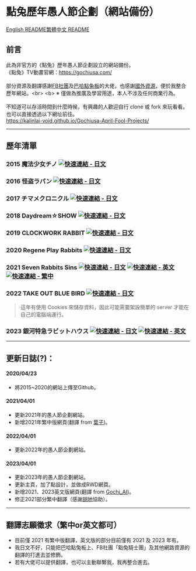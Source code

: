# 點兔歷年愚人節企劃（網站備份）

[English README](README.md)[繁體中文 README](README_zh-tw.md)

## 前言
此為非官方的《點兔》歷年愚人節企劃設立的網站備份。<br>
《點兔》TV動畫官網：https://gochiusa.com/<br>
<br>
部分資源及翻譯感謝[FB社團](https://www.facebook.com/groups/1473402019387376)及[巴哈點兔板](https://forum.gamer.com.tw/A.php?bsn=45294)的大佬，也感謝[國外資源](https://gochiusa.fandom.com/wiki/Official_April_Fool%27s_Projects.)，便於我整合歷年網站。<br>
<b> ※ 僅做為推廣及學習用途，本人不涉及任何商業行為。 </b>
<br><br>
不知道可以存活時間到什麼時候，有興趣的人歡迎自行 clone 或 fork 來玩看看。也可以直接透過以下網址前往。<br>
https://kalinlai-void.github.io/Gochiusa-April-Fool-Projects/<br>

---
## 歷年清單

### 2015 魔法少女チノ [![快速連結 - 日文](https://img.shields.io/badge/快速連結-日文-blue)](https://kalinlai-void.github.io/Gochiusa-April-Fool-Projects/gochiusa2015/gochiusa.com/af/index.html)

### 2016 怪盗ラパン [![快速連結 - 日文](https://img.shields.io/badge/快速連結-日文-blue)](https://kalinlai-void.github.io/Gochiusa-April-Fool-Projects/gochiusa2016/gochiusa.com/af/index.html)

### 2017 チマメクロニクル [![快速連結 - 日文](https://img.shields.io/badge/快速連結-日文-blue)](https://kalinlai-void.github.io/Gochiusa-April-Fool-Projects/gochiusa2017/gochiusa.com/af/index.html) 

### 2018 Daydream☆SHOW [![快速連結 - 日文](https://img.shields.io/badge/快速連結-日文-blue)](https://kalinlai-void.github.io/Gochiusa-April-Fool-Projects/gochiusa2018/gochiusa.com/af/index.html)

### 2019 CLOCKWORK RABBIT [![快速連結 - 日文](https://img.shields.io/badge/快速連結-日文-blue)](https://kalinlai-void.github.io/Gochiusa-April-Fool-Projects/gochiusa2019/gochiusa.com/index.html)

### 2020 Regene Play Rabbits [![快速連結 - 日文](https://img.shields.io/badge/快速連結-日文-blue)](https://kalinlai-void.github.io/Gochiusa-April-Fool-Projects/gochiusa2020/gochiusa.com/af/index.html)

### 2021 Seven Rabbits Sins [![快速連結 - 日文](https://img.shields.io/badge/快速連結-日文-blue)](https://kalinlai-void.github.io/Gochiusa-April-Fool-Projects/gochiusa2021/gochiusa.com/af/index.html) [![快速連結 - 英文](https://img.shields.io/badge/快速連結-英文-ff69b4)](https://kalinlai-void.github.io/Gochiusa-April-Fool-Projects/gochiusa2021/gochiusa.com/af/index-en.html)  [![快速連結 - 繁中](https://img.shields.io/badge/快速連結-繁中-active)](https://kalinlai-void.github.io/Gochiusa-April-Fool-Projects/gochiusa2021/gochiusa.com/af/index-zh-tw.html)

### 2022 TAKE OUT BLUE BIRD [![快速連結 - 日文](https://img.shields.io/badge/快速連結-日文-blue)](https://kalinlai-void.github.io/Gochiusa-April-Fool-Projects/gochiusa2022/gochiusa.com/af/index.html)
> 這年有使用 Cookies 來儲存資料，因此可能需要架設簡單的 server 才能在自己的電腦端運行。

### 2023 銀河特急ラビットハウス [![快速連結 - 日文](https://img.shields.io/badge/快速連結-日文-blue)](https://kalinlai-void.github.io/Gochiusa-April-Fool-Projects/gochiusa2023/gochiusa.com/af/index.html) [![快速連結 - 英文](https://img.shields.io/badge/快速連結-英文-ff69b4)](https://kalinlai-void.github.io/Gochiusa-April-Fool-Projects/gochiusa2023/gochiusa.com/af/index-en.html)

---
## 更新日誌(?)：
#### 2020/04/23
- 將2015~2020的網站上傳至Github。
#### 2021/04/01
- 更新2021年的愚人節企劃網站。
- 新增2021年繁中版網頁(翻譯 from [葉子](https://drive.google.com/drive/folders/18wBTug8KaPq2TH4SVcePVXZ9SBg5YlVJ?fbclid=IwAR0wG9G2LLAaM3O3X6wLgpqxfR-LARqohXf2t21X1LPas6RZiO9LAfvH1Ac))。
#### 2022/04/01
- 更新2022年的愚人節企劃網站。
#### 2023/04/01
- 更新2023年的愚人節企劃網站。
- 更新主頁，加了點設計，並做成RWD網頁。
- 新增2021、2023英文版網頁(翻譯 from [Gochi_AI](https://github.com/gochiAI))。
- 修正2021部分繁中翻譯（感謝[胡地](https://home.gamer.com.tw/homeindex.php?owner=eten851229)協助）。

---
## 翻譯志願徵求（繁中or英文都可）
- 目前僅 2021 有繁中版翻譯，英文版的部分目前僅有 2021 及 2023 年有。
- 我日文不好，只能把巴哈點兔板上、FB社團「點兔騎士團」及其他網路資源的翻譯的打進去並修飾。
- 若有大佬可以提供翻譯，也可以主動聯繫我，我再整合進去。